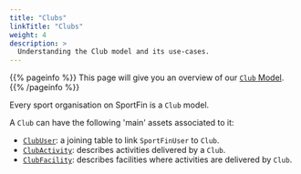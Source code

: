 ```yaml
---
title: "Clubs"
linkTitle: "Clubs"
weight: 4
description: >
  Understanding the Club model and its use-cases.
---
```


{{% pageinfo %}}
This page will give you an overview of our [`Club` Model](https://github.com/SportFin/sportfin/blob/43be6fbc173eb2252de1836488b265f7d2abb259/clubs/models.py#L119). 
{{% /pageinfo %}}

Every sport organisation on SportFin is a `Club` model.

A `Club` can have the following 'main' assets associated to it:
- [`ClubUser`](https://github.com/SportFin/sportfin/blob/cff4012b99041bc2c053861eb832fd001eecb42d/clubs/models.py#L500): a joining table to link `SportFinUser` to `Club`.
- [`ClubActivity`](https://github.com/SportFin/sportfin/blob/cff4012b99041bc2c053861eb832fd001eecb42d/clubs/models.py#L524): describes activities delivered by a `Club`.
- [`ClubFacility`](https://github.com/SportFin/sportfin/blob/cff4012b99041bc2c053861eb832fd001eecb42d/clubs/models.py#L510): describes facilities where activities are delivered by `Club`.
